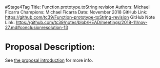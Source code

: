 #Stage4Tag
Title: Function.prototype.toString revision
Authors: Michael Ficarra
Champions: Michael Ficarra
Date: November 2018
GitHub Link: https://github.com/tc39/Function-prototype-toString-revision
GitHub Note Link: https://github.com/tc39/notes/blob/HEAD/meetings/2018-11/nov-27.md#conclusionresolution-13

# Proposal Description:
See [the proposal introduction](http://tc39.github.io/Function-prototype-toString-revision) for more info.
